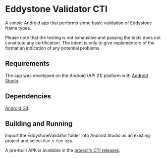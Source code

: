 # Eddystone Validator CTI

A simple Android app that performs some basic validation of Eddystone frame
types.

Please note that the testing is not exhaustive and passing the tests does not
constitute any certification. The intent is only to give implementors of the
format an indication of any potential problems.

## Requirements

The app was developed on the Android (API 21) platform with
[Android Studio](http://developer.android.com/sdk/).

## Dependencies

[Android Gif](https://github.com/koral--/android-gif-drawable).

## Building and Running

Import the EddystoneValidator folder into Android Studio as an existing
project and select `Run > Run app`.

A pre-built APK is available in the [project's CTI releases](https://protowiki.cti.espol.edu.ec/index.php/Edificios_inteligentes_con_Google_IoT).
